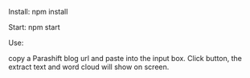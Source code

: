 Install:
npm install

Start:
npm start


Use:

copy a Parashift blog url and paste into the input box. Click button, the extract text and word cloud will show on screen.